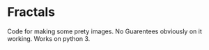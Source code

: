 # Fractals

Code for making some prety images.  No Guarentees obviously on it working. Works on python 3.
